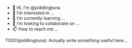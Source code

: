 - 👋 Hi, I’m @piddlingtuna
- 👀 I’m interested in ...
- 🌱 I’m currently learning ...
- 💞️ I’m looking to collaborate on ...
- 📫 How to reach me ...

TODO(piddlingtuna): Actually write something useful here...
